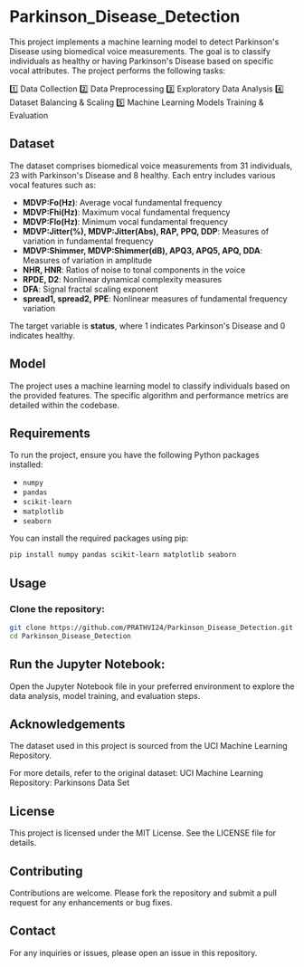 # Parkinson_Disease_Detection
This project implements a machine learning model to detect Parkinson's Disease using biomedical voice measurements. The goal is to classify individuals as healthy or having Parkinson's Disease based on specific vocal attributes.
The project performs the following tasks:

1️⃣ Data Collection
2️⃣ Data Preprocessing
3️⃣ Exploratory Data Analysis
4️⃣ Dataset Balancing & Scaling
5️⃣ Machine Learning Models Training & Evaluation

## Dataset

The dataset comprises biomedical voice measurements from 31 individuals, 23 with Parkinson's Disease and 8 healthy. Each entry includes various vocal features such as:

- **MDVP:Fo(Hz)**: Average vocal fundamental frequency
- **MDVP:Fhi(Hz)**: Maximum vocal fundamental frequency
- **MDVP:Flo(Hz)**: Minimum vocal fundamental frequency
- **MDVP:Jitter(%), MDVP:Jitter(Abs), RAP, PPQ, DDP**: Measures of variation in fundamental frequency
- **MDVP:Shimmer, MDVP:Shimmer(dB), APQ3, APQ5, APQ, DDA**: Measures of variation in amplitude
- **NHR, HNR**: Ratios of noise to tonal components in the voice
- **RPDE, D2**: Nonlinear dynamical complexity measures
- **DFA**: Signal fractal scaling exponent
- **spread1, spread2, PPE**: Nonlinear measures of fundamental frequency variation

The target variable is **status**, where 1 indicates Parkinson's Disease and 0 indicates healthy.

## Model

The project uses a machine learning model to classify individuals based on the provided features. The specific algorithm and performance metrics are detailed within the codebase.

## Requirements

To run the project, ensure you have the following Python packages installed:

- `numpy`
- `pandas`
- `scikit-learn`
- `matplotlib`
- `seaborn`

You can install the required packages using pip:

```bash
pip install numpy pandas scikit-learn matplotlib seaborn
```
## Usage

### Clone the repository:

```bash
git clone https://github.com/PRATHVI24/Parkinson_Disease_Detection.git
cd Parkinson_Disease_Detection
```
## Run the Jupyter Notebook:
Open the Jupyter Notebook file in your preferred environment to explore the data analysis, model training, and evaluation steps.

## Acknowledgements
The dataset used in this project is sourced from the UCI Machine Learning Repository.

For more details, refer to the original dataset: UCI Machine Learning Repository: Parkinsons Data Set

## License
This project is licensed under the MIT License. See the LICENSE file for details.

## Contributing
Contributions are welcome. Please fork the repository and submit a pull request for any enhancements or bug fixes.

## Contact
For any inquiries or issues, please open an issue in this repository.
